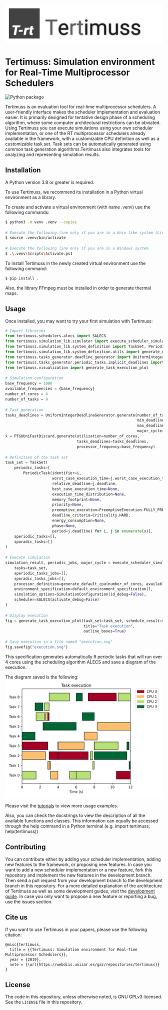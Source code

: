 ![Tertimuss logo](./docs/images/logo/logo_background.svg)

# Tertimuss: Simulation environment for Real-Time Multiprocessor Schedulers
![Python package](https://github.com/uz-gaz/Tertimuss/workflows/Python%20package/badge.svg)

Tertimuss is an evaluation tool for real-time multiprocessor schedulers. A user-friendly interface makes the scheduler implementation and evaluation easier. It is primarily designed for tentative design phase of a scheduling algorithm, where some computer architectural restrictions can be obviated.  
Using Tertimuss you can execute simulations using your own scheduler implementation, or one of the RT multiprocessor schedulers already available in the framework, with a customizable CPU definition as well as a customizable task set. Task sets can be automatically generated using common task generation algorithms.Tertimuss also integrates tools for analyzing and representing simulation results.

## Installation
A Python version 3.8 or greater is required.

To use Tertimuss, we recommend its installation in a Python virtual environment as a library.

To create and activate a virtual environment (with name .venv) use the following commands:

```bash
$ python3 -m venv .venv --copies

# Execute the following line only if you are in a Unix like system (Linux/Mac/FreeBSD)
$ source .venv/bin/activate

# Execute the following line only if you are in a Windows system
$ .\.venv\Scripts\Activate.ps1
```

To install Tertimuss in the newly created virtual environment use the following command:

```bash
$ pip install .
```

Also, the library FFmpeg must be installed in order to generate thermal maps.

## Usage

Once installed, you may want to try your first simulation with Tertimuss:

```Python
# Import libraries
from tertimuss.schedulers.alecs import SALECS
from tertimuss.simulation_lib.simulator import execute_scheduler_simulation_simple, SimulationConfiguration
from tertimuss.simulation_lib.system_definition import TaskSet, PeriodicTask, PreemptiveExecution, Criticality
from tertimuss.simulation_lib.system_definition.utils import generate_default_cpu, default_environment_specification
from tertimuss.tasks_generator.deadline_generator import UniformIntegerDeadlineGenerator
from tertimuss.tasks_generator.periodic_tasks.implicit_deadlines import PTGUUniFastDiscard
from tertimuss.visualization import generate_task_execution_plot

# Simulation configuration
base_frequency = 1000
available_frequencies = {base_frequency}
number_of_cores = 4
number_of_tasks = 9

# Task generation
tasks_deadlines = UniformIntegerDeadlineGenerator.generate(number_of_tasks=number_of_tasks,
                                                           min_deadline=2,
                                                           max_deadline=12,
                                                           major_cycle=24)
x = PTGUUniFastDiscard.generate(utilization=number_of_cores,
                                tasks_deadlines=tasks_deadlines,
                                processor_frequency=base_frequency)

# Definition of the task set
task_set = TaskSet(
    periodic_tasks=[
        PeriodicTask(identifier=i,
                     worst_case_execution_time=j.worst_case_execution_time,
                     relative_deadline=j.deadline,
                     best_case_execution_time=None,
                     execution_time_distribution=None,
                     memory_footprint=None,
                     priority=None,
                     preemptive_execution=PreemptiveExecution.FULLY_PREEMPTIVE,
                     deadline_criteria=Criticality.HARD,
                     energy_consumption=None,
                     phase=None,
                     period=j.deadline) for i, j in enumerate(x)],
    aperiodic_tasks=[],
    sporadic_tasks=[]
)

# Execute simulation
simulation_result, periodic_jobs, major_cycle = execute_scheduler_simulation_simple(
    tasks=task_set,
    aperiodic_tasks_jobs=[],
    sporadic_tasks_jobs=[],
    processor_definition=generate_default_cpu(number_of_cores, available_frequencies),
    environment_specification=default_environment_specification(),
    simulation_options=SimulationConfiguration(id_debug=False),
    scheduler=SALECS(activate_debug=False)
)

# Display execution
fig = generate_task_execution_plot(task_set=task_set, schedule_result=simulation_result,
                                   title="Task execution",
                                   outline_boxes=True)

# Save execution in a file named "execution.svg"
fig.savefig("execution.svg")
```

This specification generates automatically 9 periodic tasks that will run over 4 cores using the scheduling algorithm ALECS and save a diagram of the execution.

The diagram saved is the following:
![Execution example](./docs/images/readme/execution_example.svg)

Please visit the [tutorials](./docs/tutorials/index.md) to view more usage examples.

Also, you can check the docstrings to view the description of all the available functions and classes. This information can equally be accessed through the help command in a Python terminal (e.g. import tertimuss; help(tertimuss))

## Contributing
You can contribute either by adding your scheduler implementation, adding new features to the framework, or proposing new features.
In case you want to add a new scheduler implementation or a new feature, fork this repository and implement the new features in the development branch. Then send a pull request from your development branch to the development branch in this repository.
For a more detailed explanation of the architecture of Tertimuss as well as some development guides, visit the [development guide](./docs/development/index.md).
In case you only want to propose a new feature or reporting a bug, use the issues section. 

## Cite us
If you want to use Tertimuss in your papers, please use the following citation:  

```biblex
@misc{tertimuss,
  title = {{Tertimuss: Simulation environment for Real-Time Multiprocessor Schedulers}},
  year = {2019},
  note = {\url{https://webdiis.unizar.es/gaz/repositories/tertimuss}}
}
```

## License
The code in this repository, unless otherwise noted, is GNU GPLv3 licensed. See the `LICENSE` file in this repository.

